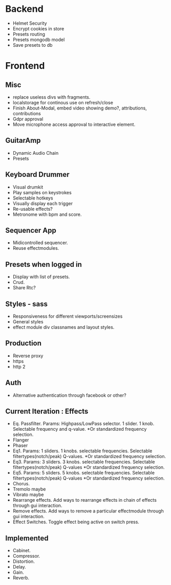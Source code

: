 # Backend
 * Helmet Security
 * Encrypt cookies in store
 * Presets routing
 * Presets mongodb model
 * Save presets to db
# Frontend
## Misc
  * replace useless divs with fragments.
  * localstorage for continous use on refresh/close
  * Finish About-Modal, embed video showing demo?, attributions, contributions
  * Gdpr approval
  * Move microphone access approval to interactive element.
## GuitarAmp
  * Dynamic Audio Chain
  * Presets
## Keyboard Drummer
  * Visual drumkit
  * Play samples on keystrokes
  * Selectable hotkeys
  * Visually display each trigger
  * Re-usable effects?
  * Metronome with bpm and score.
## Sequencer App
  * Midicontrolled sequencer.
  * Reuse effectmodules.
## Presets when logged in
  * Display with list of presets.
  * Crud.
  * Share Rtc?
## Styles - sass
  * Responsiveness for different viewports/screensizes
  * General styles
  * effect module div classnames and layout styles.
## Production
  * Reverse proxy
  * https
  * http 2
## Auth
  * Alternative authentication through facebook or other?
## Current Iteration : Effects
  * Eq. Passfilter. Params: Highpass/LowPass selector. 1 slider. 1 knob. Selectable frequency and q-value. *Or standardized frequency selection.
  * Flanger
  * Phaser
  * Eq1. Params: 1 sliders. 1 knobs. selectable frequencies. Selectable filtertypes(notch/peak) Q-values. *Or standardized frequency selection.
  * Eq3. Params: 3 sliders. 3 knobs. selectable frequencies. Selectable filtertypes(notch/peak) Q-values  *Or standardized frequency selection.
  * Eq5. Params: 5 sliders. 5 knobs. selectable frequencies. Selectable filtertypes(notch/peak) Q-values  *Or standardized frequency selection.
  * Chorus.
  * Tremolo maybe
  * Vibrato maybe
  * Rearrange effects. Add ways to rearrange effects in chain of effects through gui interaction.
  * Remove effects. Add ways to remove a particular effectmodule through gui interaction.
  * Effect Switches. Toggle effect being active on switch press.
## Implemented
  * Cabinet.
  * Compressor.
  * Distortion.
  * Delay.
  * Gain. 
  * Reverb.
